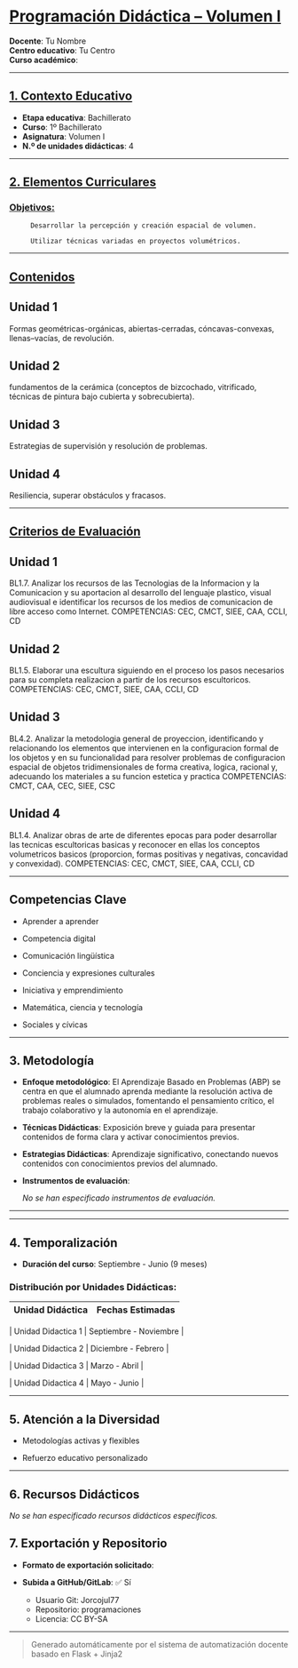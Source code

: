# <u>Programación Didáctica – Volumen I</u>

**Docente**: Tu Nombre  
**Centro educativo**: Tu Centro  
**Curso académico**:   

---

## <u>1. Contexto Educativo</u>

- **Etapa educativa**: Bachillerato
- **Curso**: 1º Bachillerato
- **Asignatura**: Volumen I
- **N.º de unidades didácticas**: 4

---
## <u>2. Elementos Curriculares</u>

### <u>Objetivos:</u>


  <ul>
    
      Desarrollar la percepción y creación espacial de volumen.
    
      Utilizar técnicas variadas en proyectos volumétricos.
    
  </ul>


---

## <u>Contenidos</u>

## Unidad 1
Formas geométricas-orgánicas, abiertas-cerradas, cóncavas-convexas, llenas–vacías, de revolución.

## Unidad 2
fundamentos de la cerámica (conceptos de bizcochado, vitrificado, técnicas de pintura bajo cubierta y sobrecubierta).

## Unidad 3
Estrategias de supervisión y resolución de problemas.

## Unidad 4
Resiliencia, superar obstáculos y fracasos.


---

## <u>Criterios de Evaluación</u>

## Unidad 1
BL1.7. Analizar los recursos de las Tecnologias de la Informacion y la Comunicacion y su aportacion al
desarrollo del lenguaje plastico, visual audiovisual e identificar los recursos de los medios de
comunicacion de libre acceso como Internet.
COMPETENCIAS: CEC, CMCT, SIEE, CAA, CCLI, CD

## Unidad 2
BL1.5. Elaborar una escultura siguiendo en el proceso los pasos necesarios para su completa realizacion
a partir de los recursos escultoricos.
COMPETENCIAS: CEC, CMCT, SIEE, CAA, CCLI, CD

## Unidad 3
BL4.2. Analizar la metodologia general de proyeccion, identificando y relacionando los elementos que
intervienen en la configuracion formal de los objetos y en su funcionalidad para resolver problemas de
configuracion espacial de objetos tridimensionales de forma creativa, logica, racional y, adecuando los
materiales a su funcion estetica y practica
COMPETENCIAS: CMCT, CAA, CEC, SIEE, CSC

## Unidad 4
BL1.4. Analizar obras de arte de diferentes epocas para poder desarrollar las tecnicas escultoricas
basicas y reconocer en ellas los conceptos volumetricos basicos (proporcion, formas positivas y
negativas, concavidad y convexidad).
COMPETENCIAS: CEC, CMCT, SIEE, CAA, CCLI, CD


---

## Competencias Clave


- Aprender a aprender

- Competencia digital

- Comunicación lingüística

- Conciencia y expresiones culturales

- Iniciativa y emprendimiento

- Matemática, ciencia y tecnología

- Sociales y cívicas



---

## 3. Metodología

- **Enfoque metodológico**: El Aprendizaje Basado en Problemas (ABP) se centra en que el alumnado aprenda mediante la resolución activa de problemas reales o simulados, fomentando el pensamiento crítico, el trabajo colaborativo y la autonomía en el aprendizaje.
- **Técnicas Didácticas**: Exposición breve y guiada para presentar contenidos de forma clara y activar conocimientos previos.
- **Estrategias Didácticas**: Aprendizaje significativo, conectando nuevos contenidos con conocimientos previos del alumnado.
- **Instrumentos de evaluación**:

  _No se han especificado instrumentos de evaluación._


---
---

## 4. Temporalización

- **Duración del curso**: Septiembre - Junio (9 meses)

### **Distribución por Unidades Didácticas:**


| Unidad Didáctica | Fechas Estimadas |
|------------------|------------------|


| Unidad Didactica 1 | Septiembre - Noviembre |

| Unidad Didactica 2 | Diciembre - Febrero |

| Unidad Didactica 3 | Marzo - Abril |

| Unidad Didactica 4 | Mayo - Junio |



---

## 5. Atención a la Diversidad



* Metodologías activas y flexibles

* Refuerzo educativo personalizado


---

## 6. Recursos Didácticos


_No se han especificado recursos didácticos específicos._

## 7. Exportación y Repositorio

- **Formato de exportación solicitado**: 
- **Subida a GitHub/GitLab**: ✅ Sí

  - Usuario Git: Jorcojul77
  - Repositorio: programaciones
  - Licencia: CC BY-SA


---

> Generado automáticamente por el sistema de automatización docente basado en Flask + Jinja2